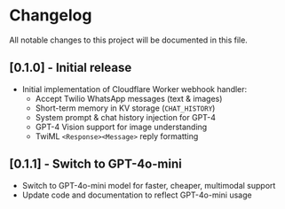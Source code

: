 # Changelog

All notable changes to this project will be documented in this file.

## [0.1.0] - Initial release

- Initial implementation of Cloudflare Worker webhook handler:
  - Accept Twilio WhatsApp messages (text & images)
  - Short-term memory in KV storage (`CHAT_HISTORY`)
  - System prompt & chat history injection for GPT-4
  - GPT-4 Vision support for image understanding
  - TwiML `<Response><Message>` reply formatting

## [0.1.1] - Switch to GPT-4o-mini

- Switch to GPT-4o-mini model for faster, cheaper, multimodal support
- Update code and documentation to reflect GPT-4o-mini usage